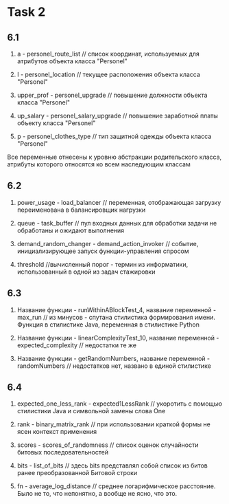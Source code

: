 # Task 2 

## 6.1 

1) a - personel_route_list
// список координат, используемых для атрибутов объекта класса "Personel"

2) l - personel_location
// текущее расположения объекта класса "Personel"

3) upper_prof - personel_upgrade
// повышение должности объекта класса "Personel"

4) up_salary - personel_salary_upgrade
// повышение заработной платы объекту класса "Personel"

5) p - personel_clothes_type
// тип защитной одежды объекта класса "Personel"

Все переменные отнесены к уровню абстракции родительского класса, атрибуты которого относятся ко всем наследующим классам


## 6.2

1) power_usage - load_balancer
// переменная, отображающая загрузку переименована в балансировщик нагрузки

2) queue - task_buffer
// пул входных данных для обработки задачи не обработаны и ожидают выполнения

3) demand_random_changer - demand_action_invoker 
// событие, инициализирующее запуск функции-управления спросом

4) threshold
//вычисленный порог - термин из информатики, использованный в одной из задач стажировки


## 6.3

1) Название функции - runWithinABlockTest_4, название переменной - max_run
// из минусов - спутана стилистика формирования имени. Функция в стилистике Java, переменная в стилистике Python

2) Название функции -  linearComplexityTest_10, название переменной - expected_complexity
// недостатки те же

3) Название функции -  getRandomNumbers, название переменной - randomNumbers
// недостатков нет, названо в единой стилистике


## 6.4

1) expected_one_less_rank - expected1LessRank
// укоротить с помощью стилистики Java и символьной замены слова One

2) rank - binary_matrix_rank
// при использовании краткой формы не ясен контекст применения

3) scores - scores_of_randomness
// список оценок случайности битовых последовательностей

4) bits - list_of_bits
// здесь bits представлял собой список из битов ранее преобразованной Битовой строки

5) fn - average_log_distance
// среднее логарифмическое расстояние. Было не то, что непонятно, а вообще не ясно, что это.



